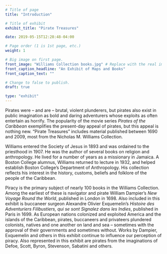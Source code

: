 ```yaml
---
# Title of page
title: "Introduction"

# Title of exhibit
exhibit_title: "Pirate Treasures"

date: 2019-05-15T12:28:48-04:00

# Page order (1 is 1st page, etc.)
weight: 1 

# Big image on first page.
front_image: "Williams Collection books.jpg" # Replace with the real image
front_caption_headline: "An Exhibit of Maps and Books"
front_caption_text: ""

# Change to false to publish.
draft: true

type: "exhibit"
---
```


Pirates were – and are – brutal, violent plunderers, but pirates also exist in public imagination as bold and daring adventurers whose exploits as often entertain as horrify. The popularity of the movie series *Pirates of the Caribbean* exemplifies the present-day appeal of pirates, but this appeal is nothing new. “Pirate Treasures” includes material published between 1690 and 2009, most from the Nicholas M. Williams Collection.

Williams entered the Society of Jesus in 1893 and was ordained to the priesthood in 1907. He was the author of several books on religion and anthropology. He lived for a number of years as a missionary in Jamaica. A Boston College alumnus, Williams returned to lecture in 1932, and helped establish Boston College’s Department of Anthropology. His collection reflects his interest in the history, customs, beliefs and folklore of the people of the Caribbean. 

Piracy is the primary subject of nearly 100 books in the Williams Collection. Among the earliest of these is navigator and pirate William Dampier’s *New Voyage Round the World*, published in London in 1698. Also included in this exhibit is buccaneer surgeon Alexandre Olivier Exquemelin’s *Histoire des Adventuriers Filibustiers, qui se sont Signalez dans les Indies*, published in Paris in 1699. As European nations colonized and exploited America and the islands of the Caribbean, pirates, buccaneers and privateers plundered colonists, natives and one another on land and sea – sometimes with the approval of their governments and sometimes without. Works by Dampier, Exquemelin and others in this exhibit continue to influence our perception of piracy. Also represented in this exhibit are pirates from the imaginations of Defoe, Scott, Byron, Stevenson, Sabatini and others.